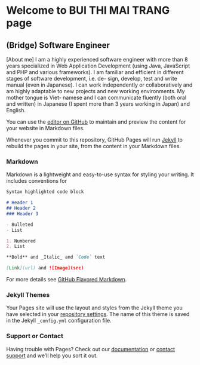 # Welcome to BUI THI MAI TRANG page
## (Bridge) Software Engineer

[About me] I am a highly experienced software engineer with more than 8 years specialized in Web Application Development (using Java, JavaScript and PHP and various frameworks). I am familiar and efficient in different stages of software development, i.e. de- sign, develop, test and write manual (even in Japanese). I can work independently or collaboratively and am highly adaptable to new projects and new working environments. My mother tongue is Viet- namese and I can communicate fluently (both oral and written) in Japanese (I spent more than 3 years working in Japan) and English.

You can use the [editor on GitHub](https://github.com/maitranghs/portfolio/edit/master/README.md) to maintain and preview the content for your website in Markdown files.

Whenever you commit to this repository, GitHub Pages will run [Jekyll](https://jekyllrb.com/) to rebuild the pages in your site, from the content in your Markdown files.

### Markdown

Markdown is a lightweight and easy-to-use syntax for styling your writing. It includes conventions for

```markdown
Syntax highlighted code block

# Header 1
## Header 2
### Header 3

- Bulleted
- List

1. Numbered
2. List

**Bold** and _Italic_ and `Code` text

[Link](url) and ![Image](src)
```

For more details see [GitHub Flavored Markdown](https://guides.github.com/features/mastering-markdown/).

### Jekyll Themes

Your Pages site will use the layout and styles from the Jekyll theme you have selected in your [repository settings](https://github.com/maitranghs/portfolio/settings). The name of this theme is saved in the Jekyll `_config.yml` configuration file.

### Support or Contact

Having trouble with Pages? Check out our [documentation](https://help.github.com/categories/github-pages-basics/) or [contact support](https://github.com/contact) and we’ll help you sort it out.
